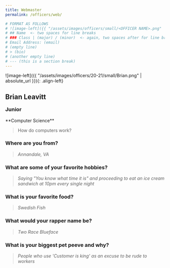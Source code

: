 ```yaml
---
title: Webmaster
permalink: /officers/web/

# FORMAT AS FOLLOWS
# ![image-left]({{ "/assets/images/officers/small/<OFFICER NAME>.png" | absolute_url }}){: .align-left}
# ## Name  <- two spaces for line breaks
# ### Class | (major) / (minor)  <- again, two spaces after for line breaks
# Email Address: (email)
# (empty line)
# > (bio)
# (another empty line)
# --- (this is a section break)
---
```

<!--## Web
{: .text-center}-->

![image-left]({{ "/assets/images/officers/20-21/small/Brian.png" | absolute_url }}){: .align-left}
## Brian Leavitt
<a href="mailto:bleavitt24@vt.edu" style="margin: 0; padding: 0"><i class="fa fa-2x fa-fw fa-envelope" style="color: #494e48"></i></a>
<h3 style="margin-top: 0">Junior</h3>
**Computer Science**

>  How do computers work?

### **Where are you from?**
> *Annandale, VA*

### **What are some of your favorite hobbies?**

> *Saying "You know what time it is" and proceeding to eat an ice cream sandwich at 10pm every single night*

### **What is your favorite food?**

> *Swedish Fish*

### **What would your rapper name be?**

> *Two Race Blueface*

### **What is your biggest pet peeve and why?**

> *People who use 'Customer is king' as an excuse to be rude to workers*